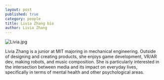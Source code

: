 ```yaml
---
layout: post
published: true
category: people
title: Livia Zhang bio
author: Livia Zhang
---
```

![Livia.jpg]({{site.baseurl}}/assets/Livia.jpg)

Livia Zhang is a junior at MIT majoring in mechanical engineering. Outside of designing and creating products, she enjoys game development, VR/AR dev, making robots, and music composition. She is particularly interested in the intersection between media and its impact on everyday lives, specifically in terms of mental health and other psychological areas. 
